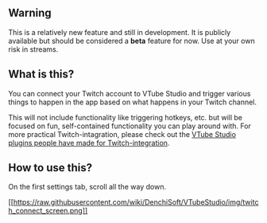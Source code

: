 ## Warning

This is a relatively new feature and still in development. It is publicly available but should be considered a **beta** feature for now. Use at your own risk in streams. 

## What is this?
You can connect your Twitch account to VTube Studio and trigger various things to happen in the app based on what happens in your Twitch channel.

This will not include functionality like triggering hotkeys, etc. but will be focused on fun, self-contained functionality you can play around with. For more practical Twitch-intagration, please check out the [VTube Studio plugins people have made for Twitch-integration](https://github.com/DenchiSoft/VTubeStudio/wiki/Plugins).

## How to use this?

On the first settings tab, scroll all the way down. 

[[https://raw.githubusercontent.com/wiki/DenchiSoft/VTubeStudio/img/twitch_connect_screen.png]]